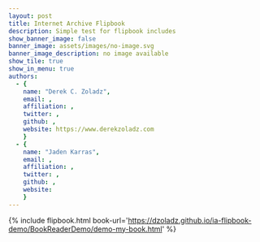 ```yaml
---
layout: post
title: Internet Archive Flipbook
description: Simple test for flipbook includes
show_banner_image: false
banner_image: assets/images/no-image.svg
banner_image_description: no image available
show_tile: true
show_in_menu: true
authors:
  - {
    name: "Derek C. Zoladz",
    email: ,
    affiliation: ,
    twitter: ,
    github: ,
    website: https://www.derekzoladz.com
    }
  - {
    name: "Jaden Karras",
    email: ,
    affiliation: ,
    twitter: ,
    github: ,
    website:
    }
---
```




{% include flipbook.html book-url='https://dzoladz.github.io/ia-flipbook-demo/BookReaderDemo/demo-my-book.html' %}
